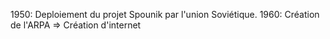 1950: Deploiement du projet Spounik par l'union Soviétique.
1960: Création de l'ARPA => Création d'internet

